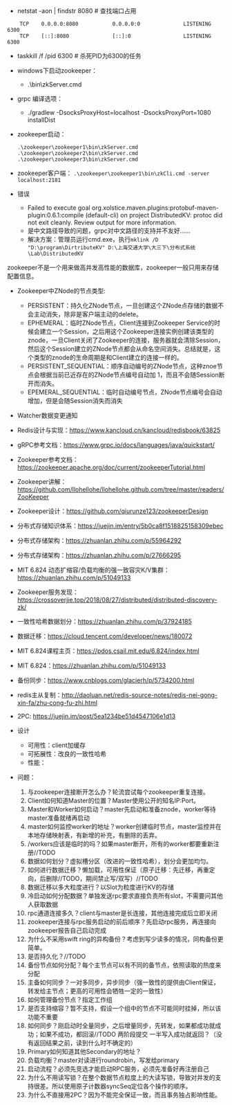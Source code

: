 - netstat -aon | findstr 8080 # 查找端口占用
```
    TCP    0.0.0.0:8080           0.0.0.0:0              LISTENING       6300
    TCP    [::]:8080              [::]:0                 LISTENING       6300
```
- taskkill /f /pid 6300 # 杀死PID为6300的任务
- windows下启动zookeeper：
    - .\bin\zkServer.cmd
- grpc 编译选项：
    - ./gradlew -DsocksProxyHost=localhost -DsocksProxyPort=1080 installDist
- zookeeper启动：
    ```
    .\zookeeper\zookeeper1\bin\zkServer.cmd
    .\zookeeper\zookeeper2\bin\zkServer.cmd
    .\zookeeper\zookeeper3\bin\zkServer.cmd
    ```
- zookeeper客户端：
    `.\zookeeper\zookeeper1\bin\zkCli.cmd -server localhost:2181`

- 错误
    - Failed to execute goal org.xolstice.maven.plugins:protobuf-maven-plugin:0.6.1:compile (default-cli) on project DistributedKV: protoc did not exit cleanly. Review output for more information.
    - 是中文路径导致的问题，grpc对中文路径的支持并不友好……
    - 解决方案：管理员运行cmd.exe，执行`mklink /D "D:\program\DirtributeKV" D:\上海交通大学\大三下\分布式系统\Lab\DistributedKV`

zookeeper不是一个用来做高并发高性能的数据库，zookeeper一般只用来存储配置信息。
- Zookeeper中ZNode的节点类型:
    - PERSISTENT：持久化ZNode节点，一旦创建这个ZNode点存储的数据不会主动消失，除非是客户端主动的delete。
    - EPHEMERAL：临时ZNode节点，Client连接到Zookeeper Service的时候会建立一个Session，之后用这个Zookeeper连接实例创建该类型的znode，一旦Client关闭了Zookeeper的连接，服务器就会清除Session，然后这个Session建立的ZNode节点都会从命名空间消失。总结就是，这个类型的znode的生命周期是和Client建立的连接一样的。
    - PERSISTENT_SEQUENTIAL：顺序自动编号的ZNode节点，这种znoe节点会根据当前已近存在的ZNode节点编号自动加 1，而且不会随Session断开而消失。
    - EPEMERAL_SEQUENTIAL：临时自动编号节点，ZNode节点编号会自动增加，但是会随Session消失而消失
- Watcher数据变更通知


- Redis设计与实现：https://www.kancloud.cn/kancloud/redisbook/63825
- gRPC参考文档：https://www.grpc.io/docs/languages/java/quickstart/
- Zookeeper参考文档：https://zookeeper.apache.org/doc/current/zookeeperTutorial.html
- Zookeeper讲解：https://github.com/llohellohe/llohellohe.github.com/tree/master/readers/ZooKeeper
- Zookeeper设计：https://github.com/qiurunze123/zookeeperDesign
- 分布式存储知识体系：https://juejin.im/entry/5b0ca8f1518825158309ebec
- 分布式存储架构：https://zhuanlan.zhihu.com/p/55964292
- 分布式存储架构：https://zhuanlan.zhihu.com/p/27666295
- MIT 6.824 动态扩缩容/负载均衡的强一致容灾K/V集群：https://zhuanlan.zhihu.com/p/51049133
- Zookeeper服务发现：https://crossoverjie.top/2018/08/27/distributed/distributed-discovery-zk/
- 一致性哈希数据划分：https://zhuanlan.zhihu.com/p/37924185
- 数据迁移：https://cloud.tencent.com/developer/news/180072
- MIT 6.824课程主页：https://pdos.csail.mit.edu/6.824/index.html
- MIT 6.824：https://zhuanlan.zhihu.com/p/51049133
- 备份同步：https://www.cnblogs.com/glacierh/p/5734200.html
- redis主从复制：http://daoluan.net/redis-source-notes/redis-nei-gong-xin-fa/zhu-cong-fu-zhi.html
- 2PC: https://juejin.im/post/5ea1234be51d4547106e1d13

- 设计
    - 可用性：client加缓存
    - 可拓展性：改良的一致性哈希
    - 性能：

- 问题：
    1. 与zookeeper连接断开怎么办？轮流尝试每个zookeeper重复连接。
    2. Client如何知道Master的位置？Master使用公开的知名IP:Port。
    3. Master和Worker如何启动？master先启动和准备znode，worker等待master准备就绪再启动
    4. master如何监控worker的地址？worker创建临时节点，master监控并在本地存储映射表，有新增的补充，有删除的丢弃。
    5. /workers应该是临时的吗？如果master断开，所有的worker都要重新注册//TODO
    6. 数据如何划分？虚拟槽分区（改进的一致性哈希），划分会更加均匀。
    7. 如何进行数据迁移？懒加载，可用性保证（原子迁移：先迁移，再重定向，后删除//TODO，期间禁止写/双写）//TODO
    8. 数据迁移以多大粒度进行？以Slot为粒度进行KV的存储
    9. 冷启动如何分配数据？单独发送rpc要求直接负责所有slot，不需要问其他人获取数据
    10. rpc通道连接多久？client与master是长连接，其他连接完成后立即关闭
    11. zookeeper连接与rpc服务启动的前后顺序？先启动rpc服务，再连接向zookeeper报告自己启动完成
    12. 为什么不采用swift ring的异构备份？考虑到写少读多的情况，同构备份更简单。
    13. 是否持久化？//TODO
    14. 备份节点如何分配？每个主节点可以有不同的备节点，依照读取的热度来分配
    15. 主备如何同步？一对多同步，异步同步（强一致性的提供由Client保证，转发给主节点；更高的可用性会牺牲一定的一致性）
    16. 如何管理备份节点？指定工作组
    17. 是否支持缩容？暂不支持，假设一个组中的节点不可能同时挂掉，所以该功能不重要
    18. 如何同步？刚启动时全量同步，之后增量同步，先转发，如果都成功就成功；如果不成功，都回滚//TODO 两阶段提交 一半写入成功就返回？（没有返回结果之前，读到什么时不确定的）
    19. Primary如何知道其他Secondary的地址？
    20. 负载均衡？master对读进行roundrobin，写发给primary
    21. 启动流程？必须先竞选才能启动RPC服务，必须先准备好再注册自己
    22. 为什么不用读写锁？在整个数据节点粒度上的大读写锁，导致对并发的支持很差。所以使用原子计数器syncSeq定位各个操作的顺序。
    23. 为什么不直接用2PC？因为不能完全保证一致，而且事务独占影响性能。